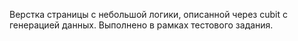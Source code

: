 Верстка страницы с небольшой логики, описанной через cubit с генерацией данных. Выполнено в рамках тестового задания.
